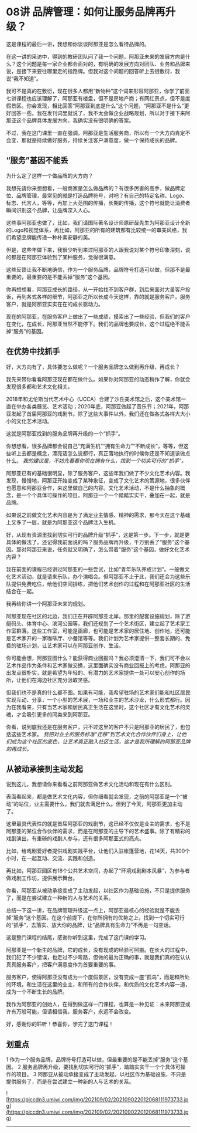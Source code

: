 # 08讲 品牌管理：如何让服务品牌再升级？

这是课程的最后一讲，我想和你谈谈阿那亚是怎么看待品牌的。

在这一讲的采访中，得到的教研团队问了我一个问题，阿那亚未来的发展方向是什么？这个问题是每一家企业都会面对的，有明确的发展方向对团队、业务和品牌来说，是接下来要往哪里走的指路牌。但我对这个问题的回答听上去很敷衍，我说“我不知道”。

我可不是真的在敷衍，现在很多人都用“新物种”这个词来形容阿那亚，你学了前面七讲课程也应该理解了，阿那亚有楼盘，但不是房地产商；有网红景点，但不是度假景区。你会发现，相比回答“阿那亚到底是什么”这个问题，“阿那亚不是什么”更好回答一些。我在发刊词里就说了，我不太会做企业战略规划，所以对于接下来阿那亚这个品牌具体发展方向，我确实没有很明确的答案。

不过，我在这门课里一直在强调，阿那亚是生活服务商，所以有一个大方向肯定不会变，那就是持续做好服务，持续关注客户满意度，做一个保持成长的品牌。

## “服务”基因不能丢

为什么定了这样一个做品牌的大方向？

我想先请你来想想看，一般商家是怎么做品牌的？有很多厉害的高手，做品牌定位、品牌管理，最常见的就是打造品牌符号，对吧？有自己的特定名称、Logo、标志、代言人，等等，再加上大范围的传播，长期的传播，这个符号就能让消费者瞬间识别这个品牌，让品牌深入人心。

这些事阿那亚也做了，比如，我们请国际著名设计师原研哉先生为阿那亚设计全新的Logo和视觉体系，再比如，阿那亚的所有的建筑都有比较统一的审美风格，我们希望品牌能传递一种朴素安静的美。

但是，这些年做下来，我很少听到来过阿那亚的人跟我说对某个符号印象深刻，说的都是在阿那亚体验到了某种服务，觉得很满意。

这些反馈让我不断地确信，作为一个服务品牌，品牌符号打造可以做，但那不是最重要的，最重要的是不能丢掉“服务”这个基因。

你再想想看，阿那亚成长的路径，从一开始找不到客户群，到后来面对大量客户投诉，再到各式各样的细节，阿那亚之所以长成今天这样，靠的就是服务客户。服务客户，就是阿那亚实实在在的成长驱动力。

现在的阿那亚，在服务客户上做出了一些成绩，摸索出了一些经验，但我们的客户在变化，在成长，阿那亚当然不能停下。我们的品牌也要成长，这个过程绝不能丢掉“服务”的基因。

## 在优势中找抓手

好，大方向有了，具体要怎么做呢？一个服务品牌怎么做到再升级，再成长？

我先来带你看看阿那亚现在都在做什么。如果你对阿那亚的动态稍作了解，你就会发现很多都和艺术文化相关。

2018年和尤伦斯当代艺术中心（UCCA）合建了沙丘美术馆之后，这个美术馆一直在举办各类展览、艺术活动；2020年底，阿那亚做起了音乐节；2021年，阿那亚发起了首届阿那亚的戏剧节。除了这些大事件以外，我们还在做各式各样大大小小的文化艺术活动。

这就是阿那亚找到的服务品牌再升级的一个“抓手”。

你想想看，很多品牌都会说自己“充满生机”“拥有生命力”“不断成长”，等等，但这些听上去都是概念，漂亮话怎么说都行，真正落地执行的时候你还是不知道该做点什么。 *我的建议是，不妨先看看你现在拥有什么，找到一个切实可行的“抓手”。*

阿那亚已有的基础很明显，除了服务客户，这些年我们做了不少文化艺术内容。我发现，慢慢地，阿那亚开始变成了某种象征，变成了文化艺术的策源地，很多伙伴也愿意和阿那亚合作，来这里做自己的内容。文化艺术活动，不是什么抽象的概念，是一个个具体可操作的项目。阿那亚一个一个踏踏实实干，叠加在一起，就是品牌。

如果说之前做文化艺术内容是为了满足业主情感、精神的需求，那今天在这个基础上又多了一层，就是为阿那亚这个品牌注入生机。

好，从现有资源里找到切实可行的品牌升级“抓手”，这是第一步。下一步，就是更具体的做法了。还记得我前面说的吗？服务品牌再升级，千万别丢了“服务”这个基因。那对阿那亚来说，任务就又明确了，怎么带着“服务”这个基因，做好文化艺术内容？

我在前面的课程已经讲过阿那亚的一些尝试，比如“青年乐队养成计划”。一般做文化艺术活动，就是请来乐队，办个演唱会。但阿那亚不止于此，我们还会为这些乐队提供免费吃住，给他们空间排练，把他们艺术创作的过程和在阿那亚社区的生活结合在一起。

我再给你讲一个阿那亚未来的规划。

阿那亚现在社区的北边，我们正在开辟阿那亚北岸。那里的配套设施规划，除了游艇码头、体育中心、滨河公园等，我们还规划了一个艺术街区，建立起了艺术家工作室群落。这些工作室，可能是画廊，也可能是艺术家的居住地、创作地，还可能是艺术家开的一家咖啡厅、小餐馆等等。我们计划为艺术家提供一整套长期的、免费的驻场计划，让艺术家可以在阿那亚创作、生活。

你可能会想，阿那亚图什么？能获得商业回报吗？我必须澄清一下，我们可不会以艺术作品作为条件和艺术家做交换，这里面确实没有商业回报上的考虑。阿那亚的出发点很朴实，就是希望为年轻的、有潜力的艺术家提供一处可以安心创作的场所，让他们在海边社区充分汲取灵感。

但我们也不是真的什么都不图。如果有可能，我希望驻场的艺术家们能和社区居民实现互动、分享，一个小型的艺术展，一场和业主的艺术沙龙，什么形式都行。因为在我看来，只有当艺术家和居民真正生活在这里时，这个社区才有文化艺术的灵魂，才会吸引更多的同类来到阿那亚。

你看，说到底我还是在服务客户，只不过这里的客户不只是阿那亚的居民了，也包括这些艺术家。 *我把对业主的服务标准“迁移”到艺术文化合作伙伴们身上，让他们成为这个社区的底色，让艺术真正融入社区生活，这才是我所理解的阿那亚品牌的再成长。*

## 从被动承接到主动发起

说到这儿，我想请你来看看之前阿那亚做艺术文化活动和现在有什么区别。

表面看起来，都是做艺术文化内容，但你细看就会发现，之前的阿那亚是一个“被动”的站位，业主需要什么，我们就去满足什么。但到了今天，阿那亚更加主动了。

这里最具代表性的就是首届阿那亚的戏剧节，这已经不仅仅是业主的需求，也不是阿那亚的某位合作伙伴的需求，而是在阿那亚的主导下的艺术盛事。除了有精彩的戏剧演出，有重磅的戏剧人参与，还有很多阿那亚式的亮点。

比如，给戏剧爱好者提供戏剧实践平台，让他们入驻帐篷营地，花14天，共300个小时，在一起互动、交流、实践和创造。

再比如，阿那亚园区有18个公共艺术空间，办起了“环境戏剧剧本风暴”，为参与者做戏剧工作坊，提供展示舞台。

你看，阿那亚从被动承接变成了主动发起，以社区作为基础设施，不只是提供服务了，而是在尝试建立一种新的人与艺术的关系。

总结一下这一讲，在品牌管理升级这一点上，阿那亚最核心的经验就是不能丢掉“服务”这个基因。在这个前提下，在你所拥有的优势之上，找到一个切实可行的“抓手”，去落实、放大你的品牌，让“品牌具有生命力”不再是一句空话。

这是整门课程的结尾，感谢你听到这里，完成了这门课的学习。

阿那亚是一个新生的品牌，它的成长，没有现成的经验可照搬。在长大的过程中，我们犯了不少错误，也走过不少弯路，但做的最为正确的事，就是我们真的在认认真真服务客户，把客户满意度作为首要重要的事。

服务客户，使得阿那亚没有成为一个度假景区，没有变成一座“孤岛”，而是和所处的环境，和生活在这里的业主，和所有的合作伙伴，和优质的文化艺术内容一道，成为一个不断生长的品牌。

我作为阿那亚的创始人，在得到做这样一门课程，也算是一种见证：未来阿那亚或许有万般可能，但请相信我，服务客户，永远不会改变。

好，感谢你的聆听！恭喜你，学完了这门课程！

## 划重点

1 作为一个服务品牌，品牌符号打造可以做，但最重要的是不能丢掉“服务”这个基因。
2 服务品牌再升级，要找到切实可行的“抓手”，踏踏实实干一个个具体可操作的项目。
3 阿那亚从被动承接变成了主动发起，以社区作为基础设施，不只是提供服务了，而是在尝试建立一种新的人与艺术的关系。


![https://piccdn3.umiwi.com/img/202109/02/202109022012068111973733.jpg](https://piccdn3.umiwi.com/img/202109/02/202109022012068111973733.jpg)

---
